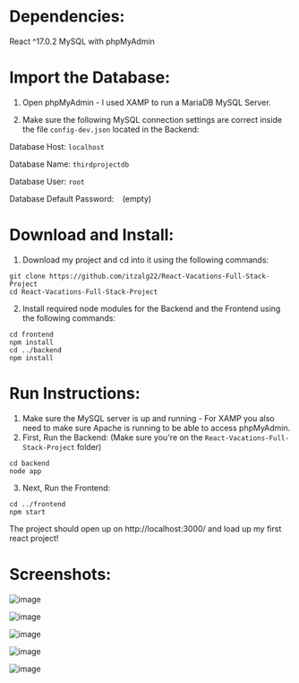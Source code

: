 # Dependencies:
React ^17.0.2
MySQL with phpMyAdmin

# Import the Database:
1) Open phpMyAdmin - I used XAMP to run a MariaDB MySQL Server.

2) Make sure the following MySQL connection settings are correct inside the file `config-dev.json` located in the Backend:

Database Host: `localhost`

Database Name: `thirdprojectdb`

Database User: `root`

Database Default Password: ` ` (empty)

# Download and Install:
1) Download my project and cd into it using the following commands:
```
git clone https://github.com/itzalg22/React-Vacations-Full-Stack-Project
cd React-Vacations-Full-Stack-Project
```

2) Install required node modules for the Backend and the Frontend using the following commands:
```
cd frontend
npm install
cd ../backend
npm install
```

# Run Instructions:
1) Make sure the MySQL server is up and running - For XAMP you also need to make sure Apache is running to be able to access phpMyAdmin.
2) First, Run the Backend: (Make sure you're on the `React-Vacations-Full-Stack-Project` folder)
```
cd backend
node app
```
3) Next, Run the Frontend:
```
cd ../frontend
npm start
```

The project should open up on http://localhost:3000/ and load up my first react project!

# Screenshots:

![image](https://user-images.githubusercontent.com/79161997/138907434-c33e949c-fe29-4a53-a40f-aad4c0b57297.png)

![image](https://user-images.githubusercontent.com/79161997/138907582-35dfd42f-4d19-40a3-861f-0bbaa5fa9a5d.png)

![image](https://user-images.githubusercontent.com/79161997/138908187-3cd625d8-7805-41e0-b9de-3d4b5595499a.png)

![image](https://user-images.githubusercontent.com/79161997/138908638-ee658d0a-0a64-49fe-8b10-b7ae70e3ec87.png)

![image](https://user-images.githubusercontent.com/79161997/138908811-65db7ce8-e44f-4cb0-a903-7dc554c2fc28.png)

